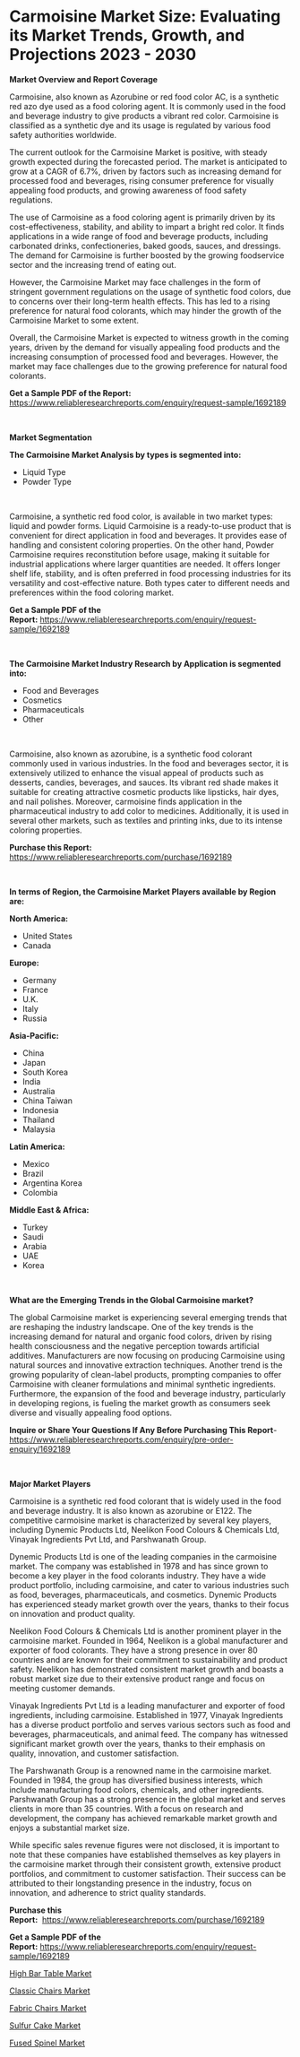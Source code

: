 <p><h1>Carmoisine Market Size: Evaluating its Market Trends, Growth, and Projections 2023 - 2030</h1></p><p><strong>Market Overview and Report Coverage</strong></p>
<p><p>Carmoisine, also known as Azorubine or red food color AC, is a synthetic red azo dye used as a food coloring agent. It is commonly used in the food and beverage industry to give products a vibrant red color. Carmoisine is classified as a synthetic dye and its usage is regulated by various food safety authorities worldwide.</p><p>The current outlook for the Carmoisine Market is positive, with steady growth expected during the forecasted period. The market is anticipated to grow at a CAGR of 6.7%, driven by factors such as increasing demand for processed food and beverages, rising consumer preference for visually appealing food products, and growing awareness of food safety regulations.</p><p>The use of Carmoisine as a food coloring agent is primarily driven by its cost-effectiveness, stability, and ability to impart a bright red color. It finds applications in a wide range of food and beverage products, including carbonated drinks, confectioneries, baked goods, sauces, and dressings. The demand for Carmoisine is further boosted by the growing foodservice sector and the increasing trend of eating out.</p><p>However, the Carmoisine Market may face challenges in the form of stringent government regulations on the usage of synthetic food colors, due to concerns over their long-term health effects. This has led to a rising preference for natural food colorants, which may hinder the growth of the Carmoisine Market to some extent.</p><p>Overall, the Carmoisine Market is expected to witness growth in the coming years, driven by the demand for visually appealing food products and the increasing consumption of processed food and beverages. However, the market may face challenges due to the growing preference for natural food colorants.</p></p>
<p><strong>Get a Sample PDF of the Report:</strong> <a href="https://www.reliableresearchreports.com/enquiry/request-sample/1692189">https://www.reliableresearchreports.com/enquiry/request-sample/1692189</a></p>
<p>&nbsp;</p>
<p><strong>Market Segmentation</strong></p>
<p><strong>The Carmoisine Market Analysis by types is segmented into:</strong></p>
<p><ul><li>Liquid Type</li><li>Powder Type</li></ul></p>
<p>&nbsp;</p>
<p><p>Carmoisine, a synthetic red food color, is available in two market types: liquid and powder forms. Liquid Carmoisine is a ready-to-use product that is convenient for direct application in food and beverages. It provides ease of handling and consistent coloring properties. On the other hand, Powder Carmoisine requires reconstitution before usage, making it suitable for industrial applications where larger quantities are needed. It offers longer shelf life, stability, and is often preferred in food processing industries for its versatility and cost-effective nature. Both types cater to different needs and preferences within the food coloring market.</p></p>
<p><strong>Get a Sample PDF of the Report:</strong>&nbsp;<a href="https://www.reliableresearchreports.com/enquiry/request-sample/1692189">https://www.reliableresearchreports.com/enquiry/request-sample/1692189</a></p>
<p>&nbsp;</p>
<p><strong>The Carmoisine Market Industry Research by Application is segmented into:</strong></p>
<p><ul><li>Food and Beverages</li><li>Cosmetics</li><li>Pharmaceuticals</li><li>Other</li></ul></p>
<p>&nbsp;</p>
<p><p>Carmoisine, also known as azorubine, is a synthetic food colorant commonly used in various industries. In the food and beverages sector, it is extensively utilized to enhance the visual appeal of products such as desserts, candies, beverages, and sauces. Its vibrant red shade makes it suitable for creating attractive cosmetic products like lipsticks, hair dyes, and nail polishes. Moreover, carmoisine finds application in the pharmaceutical industry to add color to medicines. Additionally, it is used in several other markets, such as textiles and printing inks, due to its intense coloring properties.</p></p>
<p><strong>Purchase this Report:</strong>&nbsp; <a href="https://www.reliableresearchreports.com/purchase/1692189">https://www.reliableresearchreports.com/purchase/1692189</a></p>
<p>&nbsp;</p>
<p><strong>In terms of Region, the Carmoisine Market Players available by Region are:</strong></p>
<p>
    <p> <strong> North America: </strong>
        <ul>
            <li>United States</li>
            <li>Canada</li>
        </ul>
        </p> 
    <p> <strong> Europe: </strong>
        <ul>
            <li>Germany</li>
            <li>France</li>
            <li>U.K.</li>
            <li>Italy</li>
            <li>Russia</li>
        </ul>
        </p> 
    <p> <strong> Asia-Pacific: </strong>
        <ul>
            <li>China</li>
            <li>Japan</li>
            <li>South Korea</li>
            <li>India</li>
            <li>Australia</li>
            <li>China Taiwan</li>
            <li>Indonesia</li>
            <li>Thailand</li>
            <li>Malaysia</li>
        </ul>
        </p> 
    <p> <strong> Latin America: </strong>
        <ul>
            <li>Mexico</li>
            <li>Brazil</li>
            <li>Argentina Korea</li>
            <li>Colombia</li>
        </ul>
        </p> 
    <p> <strong> Middle East & Africa: </strong>
        <ul>
            <li>Turkey</li>
            <li>Saudi</li>
            <li>Arabia</li>
            <li>UAE</li>
            <li>Korea</li>
        </ul>
    </p>
    </p>
<p>&nbsp;</p>
<p><strong>What are the Emerging Trends in the Global Carmoisine market?</strong></p>
<p><p>The global Carmoisine market is experiencing several emerging trends that are reshaping the industry landscape. One of the key trends is the increasing demand for natural and organic food colors, driven by rising health consciousness and the negative perception towards artificial additives. Manufacturers are now focusing on producing Carmoisine using natural sources and innovative extraction techniques. Another trend is the growing popularity of clean-label products, prompting companies to offer Carmoisine with cleaner formulations and minimal synthetic ingredients. Furthermore, the expansion of the food and beverage industry, particularly in developing regions, is fueling the market growth as consumers seek diverse and visually appealing food options.</p></p>
<p><strong>Inquire or Share Your Questions If Any Before Purchasing This Report</strong>- <a href="https://www.reliableresearchreports.com/enquiry/pre-order-enquiry/1692189">https://www.reliableresearchreports.com/enquiry/pre-order-enquiry/1692189</a></p>
<p>&nbsp;</p>
<p><strong>Major Market Players</strong></p>
<p><p>Carmoisine is a synthetic red food colorant that is widely used in the food and beverage industry. It is also known as azorubine or E122. The competitive carmoisine market is characterized by several key players, including Dynemic Products Ltd, Neelikon Food Colours & Chemicals Ltd, Vinayak Ingredients Pvt Ltd, and Parshwanath Group.</p><p>Dynemic Products Ltd is one of the leading companies in the carmoisine market. The company was established in 1978 and has since grown to become a key player in the food colorants industry. They have a wide product portfolio, including carmoisine, and cater to various industries such as food, beverages, pharmaceuticals, and cosmetics. Dynemic Products has experienced steady market growth over the years, thanks to their focus on innovation and product quality.</p><p>Neelikon Food Colours & Chemicals Ltd is another prominent player in the carmoisine market. Founded in 1964, Neelikon is a global manufacturer and exporter of food colorants. They have a strong presence in over 80 countries and are known for their commitment to sustainability and product safety. Neelikon has demonstrated consistent market growth and boasts a robust market size due to their extensive product range and focus on meeting customer demands.</p><p>Vinayak Ingredients Pvt Ltd is a leading manufacturer and exporter of food ingredients, including carmoisine. Established in 1977, Vinayak Ingredients has a diverse product portfolio and serves various sectors such as food and beverages, pharmaceuticals, and animal feed. The company has witnessed significant market growth over the years, thanks to their emphasis on quality, innovation, and customer satisfaction.</p><p>The Parshwanath Group is a renowned name in the carmoisine market. Founded in 1984, the group has diversified business interests, which include manufacturing food colors, chemicals, and other ingredients. Parshwanath Group has a strong presence in the global market and serves clients in more than 35 countries. With a focus on research and development, the company has achieved remarkable market growth and enjoys a substantial market size.</p><p>While specific sales revenue figures were not disclosed, it is important to note that these companies have established themselves as key players in the carmoisine market through their consistent growth, extensive product portfolios, and commitment to customer satisfaction. Their success can be attributed to their longstanding presence in the industry, focus on innovation, and adherence to strict quality standards.</p></p>
<p><strong>Purchase this Report:</strong>&nbsp;&nbsp;<a href="https://www.reliableresearchreports.com/purchase/1692189">https://www.reliableresearchreports.com/purchase/1692189</a></p>
<p></p>
<p><strong>Get a Sample PDF of the Report:</strong>&nbsp;<a href="https://www.reliableresearchreports.com/enquiry/request-sample/1692189">https://www.reliableresearchreports.com/enquiry/request-sample/1692189</a></p>
<p><p><a href="https://medium.com/@dritasmani2022/high-bar-table-market-size-cagr-trends-2024-2030-d74d16e35832">High Bar Table Market</a></p><p><a href="https://medium.com/@dorinaprifti56/classic-chairs-market-outlook-industry-overview-and-forecast-2023-to-2030-9e9b3984578e">Classic Chairs Market</a></p><p><a href="https://medium.com/@albanamusaj1924/fabric-chairs-market-share-evolution-and-market-growth-trends-2023-2030-9fa66a09695c">Fabric Chairs Market</a></p><p><a href="https://github.com/mabutironaldo/Market-Research-Report-List-1/blob/main/sulfur-cake-market.md">Sulfur Cake Market</a></p><p><a href="https://github.com/castoriffic/Market-Research-Report-List-1/blob/main/fused-spinel-market.md">Fused Spinel Market</a></p></p>